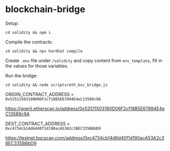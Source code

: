 # blockchain-bridge

Setup:
```
cd solidity && npm i
```

Compile the contracts:
```
cd solidity && npx hardhat compile
```

Create `.env` file under `/solidity` and copy content from `env_template`, fill in the values for those variables.

Run the bridge:
```
cd solidity && node scripts/eth_bsc_bridge.js
```

ORIGIN_CONTRACT_ADDRESS = `0x52511503180D06F2cf18B5E67894E4eC13589c9A`

https://goerli.etherscan.io/address/0x52511503180D06F2cf18B5E67894E4eC13589c9A

DEST_CONTRACT_ADDRESS = `0xc4734cb14d6d40f1d190acA53A2c38EC335B8bD9`

https://testnet.bscscan.com/address/0xc4734cb14d6d40f1d190acA53A2c38EC335B8bD9
